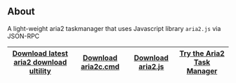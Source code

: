 ## About
A light-weight aria2 taskmanager that uses Javascript library `aria2.js` via JSON-RPC

| [Download latest aria2 download ultility](https://github.com/aria2/aria2/releases/latest) | [Download aria2c.cmd](https://github.com/jc3213/batchscript/tree/main/aria2c) | [Download aria2.js](https://github.com/jc3213/aria2.js) | [Try the Aria2 Task Manager](https://jc3213.github.io/aria2.app/) |
| - | - | - | - |
